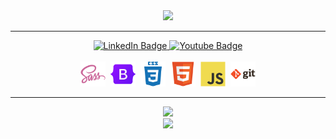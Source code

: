 


<div id="header" align="center">
  <img src="https://media.tenor.com/BJ-9w-MUVCMAAAAM/tis100-sad.gif"/><hr>
</div>

<div id="badges"align="center">
  <a href="your-linkedin-URL">
    <img src="https://img.shields.io/badge/LinkedIn-blue?style=for-the-badge&logo=linkedin&logoColor=white" alt="LinkedIn Badge"/>
  </a>
  <a href="your-youtube-URL">
    <img src="https://img.shields.io/badge/Instagram-red?style=for-the-badge&logo=instagram&logoColor=white" alt="Youtube Badge"/>
  </a>
<!--   <a href="your-twitter-URL">
    <img src="https://img.shields.io/badge/Twitter-blue?style=for-the-badge&logo=twitter&logoColor=white" alt="Twitter Badge"/>
  </a> -->
</div><br>
<div align="center">
  <img src="https://github.com/devicons/devicon/blob/master/icons/sass/sass-original.svg" title="Redux" alt="Redux " width="40" height="40"/>&nbsp;
   <img src="https://github.com/devicons/devicon/blob/master/icons/bootstrap/bootstrap-original.svg" title="Redux" alt="Redux " width="40" height="40"/>&nbsp;
  <img src="https://github.com/devicons/devicon/blob/master/icons/css3/css3-plain-wordmark.svg"  title="CSS3" alt="CSS" width="40" height="40"/>&nbsp;
  <img src="https://github.com/devicons/devicon/blob/master/icons/html5/html5-original.svg" title="HTML5" alt="HTML" width="40" height="40"/>&nbsp;
  <img src="https://github.com/devicons/devicon/blob/master/icons/javascript/javascript-original.svg" title="JavaScript" alt="JavaScript" width="40" height="40"/>&nbsp;
  <img src="https://github.com/devicons/devicon/blob/master/icons/git/git-original-wordmark.svg" title="Git" **alt="Git" width="40" height="40"/>
</div><hr>

  


<div align="center"><img style="height: auto; width: 40%;" class="img" src="https://github-readme-stats.vercel.app/api?username=TheMaharshii&theme=radical&show_icons=true&include_all_commits=true&hide_border=true" /></div>


<div align="center"><img style="height: auto; width: 40%;" class="img" src="https://github-readme-stats.vercel.app/api/top-langs/?username=TheMaharshii&theme=radical&langs_count=8&layout=compact&hide_border=true" /></div>


  
  



